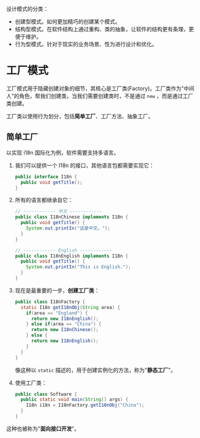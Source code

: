 
设计模式的分类：

- 创建型模式。如何更加精巧的创建某个模式。
- 结构型模式。在软件结构上通过重构、类的抽象，让软件的结构更有条理，更便于维护。
- 行为型模式。针对于现实的业务场景、性为进行设计和优化。



# 工厂模式

工厂模式用于隐藏创建对象的细节，其核心是工厂类(Factory)。工厂类作为"中间人"的角色，帮我们创建类，当我们需要创建类时，不是通过 `new` ，而是通过工厂类创建。

工厂类以使用行为划分，包括**简单工厂**、工厂方法、抽象工厂。

## 简单工厂

以实现 i18n 国际化为例，软件需要支持多语言。

1. 我们可以提供一个 I18n 的接口，其他语言包都需要实现它：

    ``` java
    public interface I18n {
      public void getTitle();
    }
    ```

2. 所有的语言都继承自它：

    ``` java
    // ------------ 中文 ------------
    public class I18nChinese implements I18n {
      public void getTitle() {
        System.out.printIn("这是中文。");
      }
    }

    // ------------ English ------------
    public class I18nEnglish implements I18n {
      public void getTitle() {
        System.out.printIn("This is English.");
      }
    }
    ```

3. 现在是最重要的一步，**创建工厂类**：

    ``` java
    public class I18nFactory {
      static I18n getI18nObj(String area) {
        if(area == "England") {
          return new I18nEnglish();
        } else if(area == "China") {
          return new I18nChinese();
        } else {
          return new I18nEnglish();
        }
      }
    }
    ```

    像这种以 `static` 描述的，用于创建实例化的方法，称为"**静态工厂**"。

4. 使用工厂类：

    ``` java
    public class Software {
      public static void main(String[] args) {
        I18n i18n = I18nFactory.getI18nObj("China");
      }
    }
    ```

这种也被称为"**面向接口开发**"。
